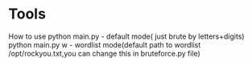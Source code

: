 # Tools
How to use
python main.py - default mode( just brute by letters+digits)
python main.py w - wordlist mode(default  path to wordlist /opt/rockyou.txt,you can change this in bruteforce.py file)

